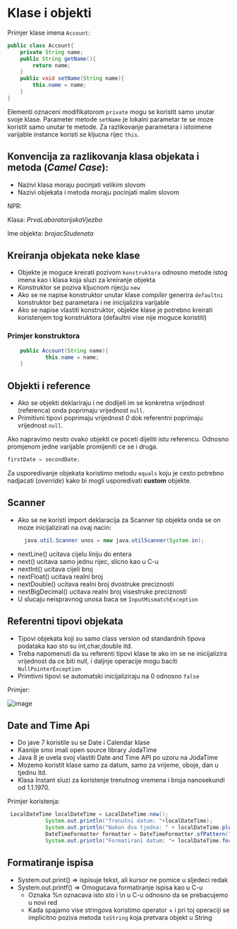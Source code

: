 # Klase i objekti

Primjer klase imena `Account`:

```java
public class Account{
    private String name;
    public String getName(){
        return name;
    }
    public void setName(String name){
        this.name = name;
    }
}
```
Elementi oznaceni modifikatorom `private` mogu se koristit samo unutar svoje klase.
Parameter metode `setName` je lokalni parametar te se moze koristit samo unutar te metode.
Za razlikovanje parametara i istoimene varijable instance koristi se kljucna rijec `this`.

## Konvencija za razlikovanja klasa objekata i metoda (_Camel Case_):
- Nazivi klasa moraju pocinjati velikim slovom
- Nazivi objekata i metoda moraju pocinjati malim slovom

NPR: 

Klasa: _PrvaLaboratorijskaVjezba_

Ime objekta: _brojacStudenata_

## Kreiranja objekata neke klase
- Objekte je moguce kreirati pozivom `konstruktora` odnosno metode istog imena kao i klasa 
koja sluzi za kreiranje objekta
- Konstruktor se poziva kljucnom rijecju `new`
- Ako se ne napise konstruktor unutar klase _compiler_ generira `defaultni` konstruktor bez 
parametara i ne inicijalizira varijable
- Ako se napise vlastiti konstruktor, objekte klase je potrebno kreirati koristenjem tog 
konstruktora (defaultni vise nije moguce koristiti)
### Primjer konstruktora
```java
    public Account(String name){
            this.name = name;
    }   
```

## Objekti i reference
- Ako se objekti deklariraju i ne dodijeli im se konkretna vrijednost (referenca) onda
poprimaju vrijednost `null`.
- Primitivni tipovi poprimaju vrijednost _0_ dok referentni poprimaju vrijednost `null`.

Ako napravimo nesto ovako objekti ce poceti dijeliti istu referencu. Odnosno promjenom
jedne varijable promijeniti ce se i druga.
```java
firstDate = secondDate;
```

Za usporedivanje objekata koristimo metodu `equals` koju je cesto potrebno nadjacati (_override_)
kako bi mogli usporedivati **custom** objekte.

## Scanner
- Ako se ne koristi import deklaracija za Scanner tip objekta onda se on moze inicijalizirati na ovaj nacin:
  ```java
    java.util.Scanner unos = new java.utilScanner(System.in);
  ```
- nextLine() ucitava cijelu liniju do entera
- next() ucitava samo jednu rijec, slicno kao u C-u
- nextInt() ucitava cijeli broj
- nextFloat() ucitava realni broj
- nextDouble() ucitava realni broj dvostruke preciznosti
- nextBigDecimal() ucitava realni broj visestruke preciznosti
- U slucaju neispravnog unosa baca se `InputMismatchException`
  
## Referentni tipovi objekata
- Tipovi objekata koji su samo class version od standardnih tipova podataka kao sto su int,char,double itd.
- Treba napomenuti da su referenti tipovi klase te ako im se ne inicijalizira vrijednost da ce biti null, i daljnje
  operacije mogu baciti `NullPointerException`
- Primtivni tipovi se automatski inicijaliziraju na 0 odnosno `false`

Primjer:

![image](https://github.com/ppudodo1/JavaLearning/assets/53093002/3b96aab4-46f3-4035-8f51-f15a5b70babf)


## Date and Time Api
- Do jave 7 koristile su se Date i Calendar klase
- Kasnije smo imali open source library JodaTime
- Java 8 je uvela svoj vlastiti Date and Time API po uzoru na JodaTime
- Mozemo koristit klase samo za datum, samo za vrijeme, oboje, dan u tjednu itd.
- Klasa Instant sluzi za koristenje trenutnog vremena i broja nanosekundi od 1.1.1970.

Primjer koristenja:
```java
 LocalDateTime localDateTime = LocalDateTime.now();
            System.out.println("Trenutni datum: "+localDateTime);
            System.out.println("Nakon dva tjedna: " + localDateTime.plusWeeks(2));
            DateTimeFormatter formatter = DateTimeFormatter.ofPattern("dd.MM.yyyy.");
            System.out.println("Formatirani datum: "+ localDateTime.format(formatter));
```

## Formatiranje ispisa
- System.out.print() => ispisuje tekst, ali kursor ne pomice u sljedeci redak
- System.out.printf() => Omogucava formatiranje ispisa kao u C-u
    - Oznaka %n oznacava isto sto i \n u C-u odnosno da se prebacujemo u novi red
    - Kada spajamo vise stringova koristimo operator + i pri toj operaciji se implicitno poziva metoda `toString` koja pretvara objekt u String 
